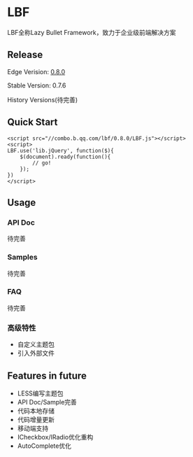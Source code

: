 # LBF
LBF全称Lazy Bullet Framework，致力于企业级前端解决方案

## Release
Edge Verision: [0.8.0](./versions/0.8.0)

Stable Version: 0.7.6

History Versions(待完善)

## Quick Start
```
<script src="//combo.b.qq.com/lbf/0.8.0/LBF.js"></script>
<script>
LBF.use('lib.jQuery', function($){
    $(document).ready(function(){
        // go!
    });
})
</script>
```

## Usage

### API Doc
待完善

### Samples
待完善

### FAQ
待完善

### 高级特性
- 自定义主题包
- 引入外部文件

## Features in future
- LESS编写主题包
- API Doc/Sample完善
- 代码本地存储
- 代码增量更新
- 移动端支持
- ICheckbox/IRadio优化重构
- AutoComplete优化
